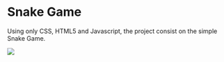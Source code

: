 # Snake Game
Using only CSS, HTML5 and Javascript, the project consist on the simple Snake Game.

![](https://i0.wp.com/tilcode.blog/wp-content/uploads/2019/04/Screen-Shot-2019-04-28-at-17.51.16.png?resize=998%2C574&ssl=1)
